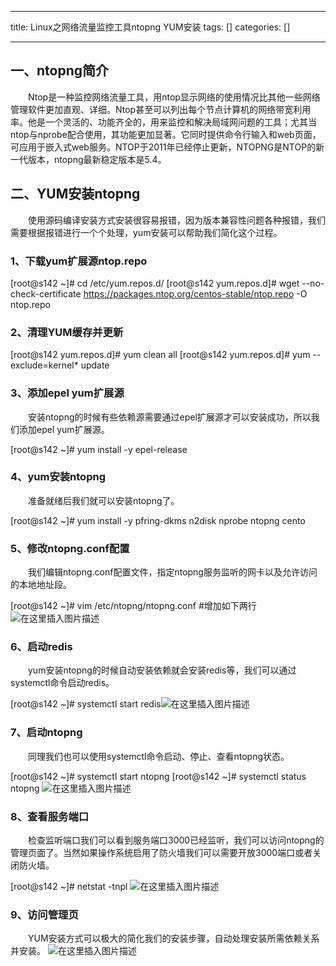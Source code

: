 
--- 
title:  Linux之网络流量监控工具ntopng YUM安装 
tags: []
categories: [] 

---
## 一、ntopng简介

  Ntop是一种监控网络流量工具，用ntop显示网络的使用情况比其他一些网络管理软件更加直观、详细。Ntop甚至可以列出每个节点计算机的网络带宽利用率。他是一个灵活的、功能齐全的，用来监控和解决局域网问题的工具；尤其当ntop与nprobe配合使用，其功能更加显著。它同时提供命令行输入和web页面，可应用于嵌入式web服务。NTOP于2011年已经停止更新，NTOPNG是NTOP的新一代版本，ntopng最新稳定版本是5.4。

## 二、YUM安装ntopng

  使用源码编译安装方式安装很容易报错，因为版本兼容性问题各种报错，我们需要根据报错进行一个个处理，yum安装可以帮助我们简化这个过程。

### 1、下载yum扩展源ntop.repo

>  
 [root@s142 ~]# cd /etc/yum.repos.d/ [root@s142 yum.repos.d]# wget --no-check-certificate https://packages.ntop.org/centos-stable/ntop.repo -O ntop.repo 


### 2、清理YUM缓存并更新

>  
 [root@s142 yum.repos.d]# yum clean all [root@s142 yum.repos.d]# yum --exclude=kernel* update 


### 3、添加epel yum扩展源

  安装ntopng的时候有些依赖源需要通过epel扩展源才可以安装成功，所以我们添加epel yum扩展源。

>  
 [root@s142 ~]# yum install -y epel-release 


### 4、yum安装ntopng

  准备就绪后我们就可以安装ntopng了。

>  
 [root@s142 ~]# yum install -y pfring-dkms n2disk nprobe ntopng cento 


### 5、修改ntopng.conf配置

  我们编辑ntopng.conf配置文件，指定ntopng服务监听的网卡以及允许访问的本地地址段。

>  
 [root@s142 ~]# vim /etc/ntopng/ntopng.conf #增加如下两行 <img src="https://img-blog.csdnimg.cn/1b2cc6c947dc49babeb78693831d518d.png" alt="在这里插入图片描述"> 


### 6、启动redis

  yum安装ntopng的时候自动安装依赖就会安装redis等，我们可以通过systemctl命令启动redis。

>  
 [root@s142 ~]# systemctl start redis<img src="https://img-blog.csdnimg.cn/dfc6d73e080f4c589a8f73c8ad15c915.png" alt="在这里插入图片描述"> 


### 7、启动ntopng

  同理我们也可以使用systemctl命令启动、停止、查看ntopng状态。

>  
 [root@s142 ~]# systemctl start ntopng [root@s142 ~]# systemctl status ntopng <img src="https://img-blog.csdnimg.cn/5f89dc8063df43169787604db34b2c7e.png" alt="在这里插入图片描述"> 


### 8、查看服务端口

  检查监听端口我们可以看到服务端口3000已经监听，我们可以访问ntopng的管理页面了。当然如果操作系统启用了防火墙我们可以需要开放3000端口或者关闭防火墙。

>  
 [root@s142 ~]# netstat -tnpl <img src="https://img-blog.csdnimg.cn/c25485abe0434fccaaec9b769ff64786.png" alt="在这里插入图片描述"> 


### 9、访问管理页

  YUM安装方式可以极大的简化我们的安装步骤，自动处理安装所需依赖关系并安装。 <img src="https://img-blog.csdnimg.cn/1ac7bd1351b0418ab66382acf56e21d2.png" alt="在这里插入图片描述">
